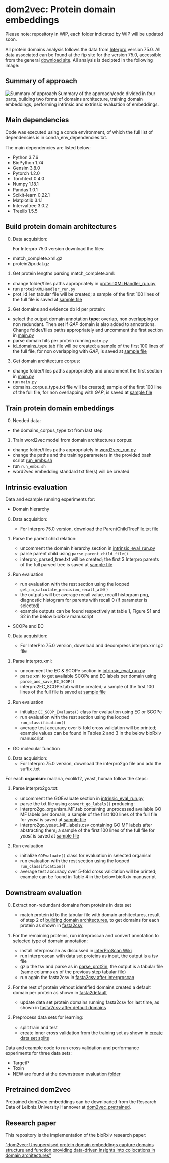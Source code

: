 # dom2vec: Protein domain embeddings
Please note: repository in WIP, each folder indicated by WIP will be updated soon.

All protein domains analysis follows the data from [Interpro](https://www.ebi.ac.uk/interpro/) version 75.0.
All data associated can be found at the ftp site for the version 75.0, accessible from the general [download site](https://www.ebi.ac.uk/interpro/download/).
All analysis is decipted in the following image:

## Summary of approach
![Summary of approach](dom2vec_approach.png "Summary of approach")
Summary of the approach/code divided in four parts, building two forms of domains architecture, training domain embeddings, performing intrinsic and extrinsic evaluation of embeddings.

## Main dependencies
Code was executed using a conda environment, of which the full list of dependencies is in conda_env_dependencies.txt.

The main dependencies are listed below:
* Python 3.7.6
* BioPython 1.74
* Gensim 3.8.0
* Pytorch 1.2.0
* Torchtext 0.4.0
* Numpy 1.18.1
* Pandas 1.0.1
* Scikit-learn 0.22.1
* Matplotlib 3.1.1
* Intervaltree 3.0.2
* Treelib 1.5.5

## Build protein domain architectures
0. Data acquisition:

   For Interpro 75.0 version download the files:
* match_complete.xml.gz
* protein2ipr.dat.gz

1. Get protein lengths parsing match_complete.xml:
* change folder/files paths appropriately in [proteinXMLHandler_run.py](code/proteinXMLHandler_run.py)
* run `proteinXMLHandler_run.py`
* prot_id_len tabular file will be created; a sample of the first 100 lines of the full file is saved at [sample file](domain_architecture_creation/prot_id_len_sample_100.tab)

2. Get domains and evidence db id per protein:
* select the output domain annotation **type**: overlap, non overlapping or non redundant. Then set if *GAP* domain is also added to annotations. 
  Change folder/files paths appropriately and uncomment the first section in [main.py](code/main.py) 
* parse domain hits per protein running `main.py`
* id_domains_type.tab file will be created; a sample of the first 100 lines of the full file, for non overlapping with *GAP*, is saved at [sample file](domain_architecture_creation/id_domains_no_overlap_gap_sample_100.tab)

3. Get domain architecture corpus:
* change folder/files paths appropriately and uncomment the first section in [main.py](code/main.py)
* run `main.py`
* domains_corpus_type.txt file will be created; sample of the first 100 line of the full file, for non overlapping with *GAP*, is saved at [sample file](domain_architecture_creation/domains_corpus_no_overlap_gap_sample_100.txt)

## Train protein domain embeddings
0. Needed data:
* the domains_corpus_type.txt from last step

1. Train word2vec model from domain architectures corpus:
* change folder/files paths appropriately in [word2vec_run.py](code/word2vec_run.py)
* change the paths and the training parameters in the provided bash script [run_embs.sh](domain_embeddings_training/run_embs.sh)
* run `run_embs.sh`
* word2vec embedding standard txt file(s) will be created

## Intrinsic evaluation
Data and example running experiments for:
* Domain hierarchy

0. Data acquisition:
   * For Interpro 75.0 version, download the ParentChildTreeFile.txt file

1. Parse the parent child relation:
   * uncomment the domain hierarchy section in [intrinsic_eval_run.py](code/intrinsic_eval_run.py)
   * parse parent child using `parse_parent_child_file()`
   * interpro_parsed_tree.txt will be created; the first 3 Interpro parents of the full parsed tree is saved at [sample file](intrinsic_evaluation/domain_hierarchy/interpro_parsed_tree_sample_3parents.txt)

2. Run evaluation
   * run evaluation with the rest section using the looped `get_nn_calculate_precision_recall_atN()`
   * the outputs will be: average recall value, recall histogram png, diagnostic histogram for parents with recall 0 (if parameter is selected)
   * example outputs can be found respectively at table 1, Figure S1 and S2 in the below bioRxiv manuscript

* SCOPe and EC
0. Data acquisition:
   * For InterPro 75.0 version, download and decompress interpro.xml.gz file

1. Parse interpro.xml:
   * uncomment the EC & SCOPe section in [intrinsic_eval_run.py](code/intrinsic_eval_run.py)
   * parse xml to get available SCOPe and EC labels per domain using `parse_and_save_EC_SCOP()`
   * interpro2EC_SCOPe.tab will be created; a sample of the first 100 lines of the full file is saved at [sample file](intrinsic_evaluation/SCOPe_EC/interpro2EC_SCOPe_sample_100.tab)

2. Run evaluation
   * initialize `EC_SCOP_Evaluate()` class for evaluation using EC or SCOPe
   * run evaluation with the rest section using the looped `run_classification()`
   * average test accuracy over 5-fold cross validation will be printed; example values can be found in Tables 2 and 3 in the below bioRxiv manuscript

* GO molecular function
0. Data acquisition:
   * For Interpro 75.0 version, download the interpro2go file and add the suffix .txt

For each **organism**: malaria, ecolik12, yeast, human follow the steps:
1. Parse interpro2go.txt:
   * uncomment the GOEvaluate section in [intrinsic_eval_run.py](code/intrinsic_eval_run.py)
   * parse the txt file using `convert_go_labels()` producing:
   * interpro2go_organism_MF.tab containing unprocessed available GO MF labels per domain; a sample of the first 100 lines of the full file for *yeast* is saved at [sample file](intrinsic_evaluation/GO_molecular_function/interpro2go_yeast_MF_sample_100.tab)
   * interpro2go_yeast_MF_labels.csv containing GO MF labels after abstracting them; a sample of the first 100 lines of the full file for *yeast* is saved at [sample file](intrinsic_evaluation/GO_molecular_function/interpro2go_yeast_MF_labels_sample_100.csv)

2. Run evaluation
   * initialize `GOEvaluate()` class for evaluation in selected organism
   * run evaluation with the rest section using the looped `run_classification()`
   * average test accuracy over 5-fold cross validation will be printed; example can be found in Table 4 in the below bioRxiv manuscript
 
## Downstream evaluation
0. Extract non-redundant domains from proteins in data set
   * match protein id to the tabular file with domain architectures, result of step 2 of [building domain architectures](https://github.com/damianosmel/dom2vec#build-protein-domain-architectures),
   to get domains for each protein as shown in [fasta2csv](https://github.com/damianosmel/dom2vec/blob/7a8de7994220d33577b31f74cf37ea5ed675c85b/code/extrinsic_eval_run.py#L253)
1. For the remaining proteins, run intreproscan and convert annotation to selected type of domain annotation:
   * install interproscan as discussed in [interProScan Wiki](https://github.com/ebi-pf-team/interproscan/wiki)
   * run interproscan with data set proteins as input, the output is a tsv file
   * gzip the tsv and parse as in [parse_prot2in](https://github.com/damianosmel/dom2vec/blob/7a8de7994220d33577b31f74cf37ea5ed675c85b/code/main.py#L127), the output is a tabular file (same columns as of the previous step tabular file)
   * run again the fasta2csv in [fasta2csv after interproscan](https://github.com/damianosmel/dom2vec/blob/7a8de7994220d33577b31f74cf37ea5ed675c85b/code/extrinsic_eval_run.py#L258)
2. For the rest of protein without identified domains created a default domain per protein as shown in [fasta2default](https://github.com/damianosmel/dom2vec/blob/7a8de7994220d33577b31f74cf37ea5ed675c85b/code/main.py#L134)
   * update data set protein domains running fasta2csv for last time, as shown in [fasta2csv after default domains](https://github.com/damianosmel/dom2vec/blob/7a8de7994220d33577b31f74cf37ea5ed675c85b/code/extrinsic_eval_run.py#L267)

3. Preprocess data sets for learning:
   * split train and test
   * create inner cross validation from the training set
   as shown in [create data set splits](https://github.com/damianosmel/dom2vec/blob/7a8de7994220d33577b31f74cf37ea5ed675c85b/code/extrinsic_eval_run.py#L277)

Data and example code to run cross validation and performance experiments for three data sets:
* TargetP
* Toxin
* NEW
are found at the downstream evaluation [folder](https://github.com/damianosmel/dom2vec/tree/master/downstream_evaluation)

## Pretrained dom2vec
Pretrained dom2vec embeddings can be downloaded from the Research Data of Leibniz University Hannover at [dom2vec_pretrained](https://data.uni-hannover.de/dataset/dom2vec_pretrained).

## Research paper
This repository is the implementation of the bioRxiv research paper:

["dom2vec: Unsupervised protein domain embeddings capture domains structure and function providing data-driven insights into collocations in domain architectures"](https://www.biorxiv.org/content/10.1101/2020.03.17.995498v2)
